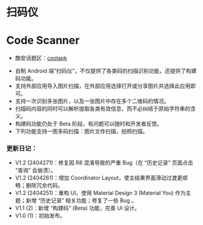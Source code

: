 # 扫码仪
# Code Scanner
- 酷安话题区：[coolapk](https://www.coolapk.com/feed/49061660?shareKey=ZTI2NDcxOTdmMjQ3NjYyYmQ3MjI~&shareUid=555267&shareFrom=com.coolapk.market_14.1.2 "初始发布帖")  
+ 自制 Android 端“扫码仪”，不仅提供了各类码的扫描识别功能，还提供了构建码功能。  
+ 支持外部应用导入图片扫描，在外部应用选择打开或分享图片并选择此应用即可。  
+ 支持一次识别多张图片，以及一张图片中存在多个二维码的情况。  
+ 扫描码内容的同时可以解析提取各类有效信息，而不必纠结于原始字符串的含义。  
+ 构建码功能仍处于 Beta 阶段，有问题可以随时和开发者反馈。  
+ 下列功能支持一图多码扫描：图片文件扫描，拍照扫描。

### 更新日记：  
- V1.2 (2404271)：修复因 R8 混淆导致的严重 Bug（在 “历史记录” 页面点击 “查询” 会崩溃）。
- V1.2 (2404261)：增加 Coordinator Layout，使主结果界面滑动过渡更顺畅；删除冗余代码。  
- V1.2 (2404251)：重构 UI，使用 Material Design 3 (Material You) 作为主题；新增 “历史记录” 相关功能；修复了一些 Bug 。  
- V1.1 (2)：新增 “构建码” (Beta) 功能，完善 UI 设计。  
- V1.0 (1)：初始发布。
